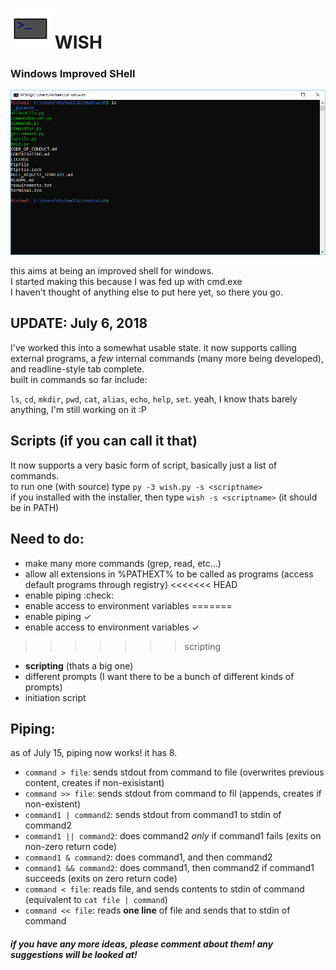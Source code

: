 # <img src="https://raw.githubusercontent.com/Michael78912/wish/master/img/ico.png" alt="icon" width=64 height=64></img> WISH 
### Windows Improved SHell

![LS command](https://raw.githubusercontent.com/Michael78912/wish/master/img/ls.PNG)

this aims at being an improved shell for windows.  
I started making this because I was fed up with cmd.exe  
I haven't thought of anything else to put here yet, so there you go.  

## UPDATE:  July 6, 2018
I've worked this into a somewhat usable state. it now supports calling external programs, a _few_ internal commands (many more being developed), and readline-style tab complete.  
built in commands so far include:

`ls`, `cd`, `mkdir`, `pwd`, `cat`, `alias`, `echo`, `help`, `set`. yeah, I know thats barely anything, I'm still working on it :P  

## Scripts (if you can call it that)
It now supports a very basic form of script, basically just a list of commands.  
to run one (with source) type `py -3 wish.py -s <scriptname>`  
if you installed with the installer, then type `wish -s <scriptname>` (it should be in PATH)  

## Need to do:
- make many more commands (grep, read, etc...)
- allow all extensions in %PATHEXT% to be called as programs (access default programs through registry)
<<<<<<< HEAD
- enable piping :check:
- enable access to environment variables
=======
- enable piping ✓
- enable access to environment variables ✓
>>>>>>> scripting
- **scripting** (thats a big one)
- different prompts (I want there to be a bunch of different kinds of prompts)
- initiation script

## Piping:
as of July 15, piping now works! it has 8.
- `command > file`: sends stdout from command to file (overwrites previous content, creates if non-exisistant)
- `command >> file`: sends stdout from command to fil (appends, creates if non-existent)
- `command1 | command2`: sends stdout from command1 to stdin of command2
- `command1 || command2`: does command2 *only* if command1 fails (exits on non-zero return code)
- `command1 & command2`: does command1, and then command2
- `command1 && command2`: does command1, then command2 if command1 succeeds (exits on zero return code)
- `command < file`: reads file, and sends contents to stdin of command (equivalent to `cat file | command`)
- `command << file`: reads **one line** of file and sends that to stdin of command  
  
#### *if you have any more ideas, please comment about them! any suggestions will be looked at!*
